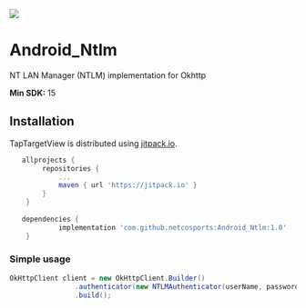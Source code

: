 [![](https://jitpack.io/v/netcosports/Android_Ntlm.svg)](https://jitpack.io/#netcosports/Android_Ntlm)

# Android_Ntlm
NT LAN Manager (NTLM) implementation for Okhttp

**Min SDK:** 15

## Installation

TapTargetView is distributed using [jitpack.io](https://jitpack.io/).

```groovy
   allprojects {
		repositories {
			...
			maven { url 'https://jitpack.io' }
		}
	}
   
   dependencies {
	        implementation 'com.github.netcosports:Android_Ntlm:1.0'
	}
```

### Simple usage

```java
OkHttpClient client = new OkHttpClient.Builder()
                .authenticator(new NTLMAuthenticator(userName, password, null))
                .build();
```
